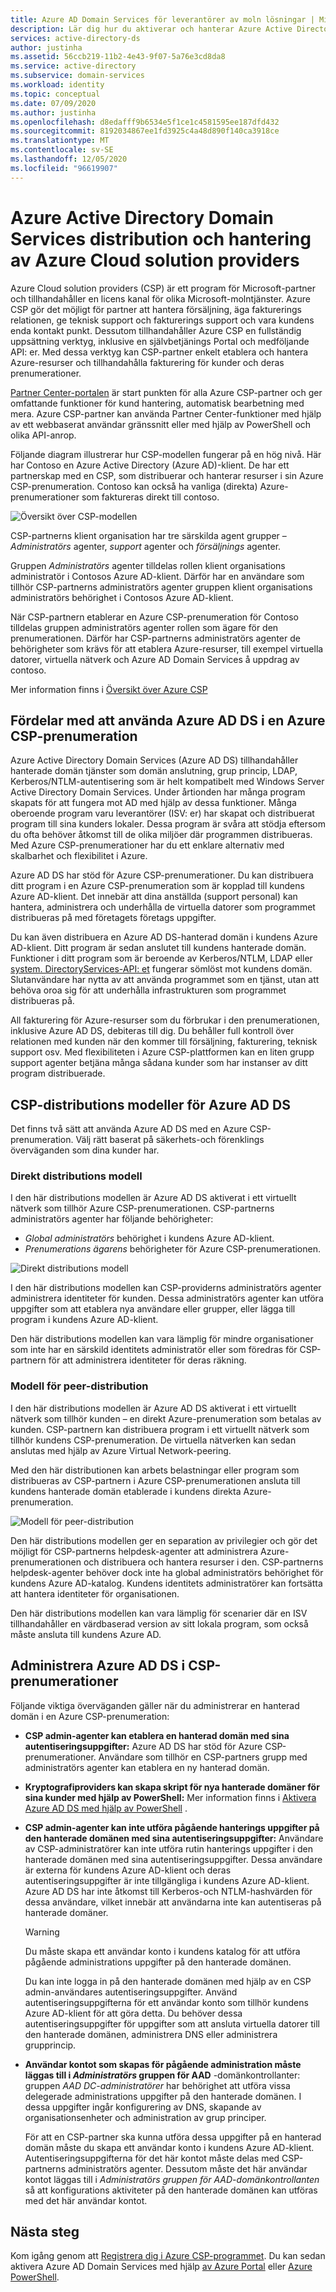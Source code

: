 ```yaml
---
title: Azure AD Domain Services för leverantörer av moln lösningar | Microsoft Docs
description: Lär dig hur du aktiverar och hanterar Azure Active Directory Domain Services hanterade domäner för Azure Cloud solution providers
services: active-directory-ds
author: justinha
ms.assetid: 56ccb219-11b2-4e43-9f07-5a76e3cd8da8
ms.service: active-directory
ms.subservice: domain-services
ms.workload: identity
ms.topic: conceptual
ms.date: 07/09/2020
ms.author: justinha
ms.openlocfilehash: d8edafff9b6534e5f1ce1c4581595ee187dfd432
ms.sourcegitcommit: 8192034867ee1fd3925c4a48d890f140ca3918ce
ms.translationtype: MT
ms.contentlocale: sv-SE
ms.lasthandoff: 12/05/2020
ms.locfileid: "96619907"
---
```

# <a name="azure-active-directory-domain-services-deployment-and-management-for-azure-cloud-solution-providers"></a>Azure Active Directory Domain Services distribution och hantering av Azure Cloud solution providers

Azure Cloud solution providers (CSP) är ett program för Microsoft-partner och tillhandahåller en licens kanal för olika Microsoft-molntjänster. Azure CSP gör det möjligt för partner att hantera försäljning, äga fakturerings relationen, ge teknisk support och fakturerings support och vara kundens enda kontakt punkt. Dessutom tillhandahåller Azure CSP en fullständig uppsättning verktyg, inklusive en självbetjänings Portal och medföljande API: er. Med dessa verktyg kan CSP-partner enkelt etablera och hantera Azure-resurser och tillhandahålla fakturering för kunder och deras prenumerationer.

[Partner Center-portalen](/partner-center/azure-plan-lp) är start punkten för alla Azure CSP-partner och ger omfattande funktioner för kund hantering, automatisk bearbetning med mera. Azure CSP-partner kan använda Partner Center-funktioner med hjälp av ett webbaserat användar gränssnitt eller med hjälp av PowerShell och olika API-anrop.

Följande diagram illustrerar hur CSP-modellen fungerar på en hög nivå. Här har Contoso en Azure Active Directory (Azure AD)-klient. De har ett partnerskap med en CSP, som distribuerar och hanterar resurser i sin Azure CSP-prenumeration. Contoso kan också ha vanliga (direkta) Azure-prenumerationer som faktureras direkt till contoso.

![Översikt över CSP-modellen](./media/csp/csp_model_overview.png)

CSP-partnerns klient organisation har tre särskilda agent grupper – *Administratörs* agenter, *support* agenter och *försäljnings* agenter.

Gruppen *Administratörs* agenter tilldelas rollen klient organisations administratör i Contosos Azure AD-klient. Därför har en användare som tillhör CSP-partnerns administratörs agenter gruppen klient organisations administratörs behörighet i Contosos Azure AD-klient.

När CSP-partnern etablerar en Azure CSP-prenumeration för Contoso tilldelas gruppen administratörs agenter rollen som ägare för den prenumerationen. Därför har CSP-partnerns administratörs agenter de behörigheter som krävs för att etablera Azure-resurser, till exempel virtuella datorer, virtuella nätverk och Azure AD Domain Services å uppdrag av contoso.

Mer information finns i [Översikt över Azure CSP](/partner-center/azure-plan-lp)

## <a name="benefits-of-using-azure-ad-ds-in-an-azure-csp-subscription"></a>Fördelar med att använda Azure AD DS i en Azure CSP-prenumeration

Azure Active Directory Domain Services (Azure AD DS) tillhandahåller hanterade domän tjänster som domän anslutning, grup princip, LDAP, Kerberos/NTLM-autentisering som är helt kompatibelt med Windows Server Active Directory Domain Services. Under årtionden har många program skapats för att fungera mot AD med hjälp av dessa funktioner. Många oberoende program varu leverantörer (ISV: er) har skapat och distribuerat program till sina kunders lokaler. Dessa program är svåra att stödja eftersom du ofta behöver åtkomst till de olika miljöer där programmen distribueras. Med Azure CSP-prenumerationer har du ett enklare alternativ med skalbarhet och flexibilitet i Azure.

Azure AD DS har stöd för Azure CSP-prenumerationer. Du kan distribuera ditt program i en Azure CSP-prenumeration som är kopplad till kundens Azure AD-klient. Det innebär att dina anställda (support personal) kan hantera, administrera och underhålla de virtuella datorer som programmet distribueras på med företagets företags uppgifter.

Du kan även distribuera en Azure AD DS-hanterad domän i kundens Azure AD-klient. Ditt program är sedan anslutet till kundens hanterade domän. Funktioner i ditt program som är beroende av Kerberos/NTLM, LDAP eller [system. DirectoryServices-API: et](/dotnet/api/system.directoryservices) fungerar sömlöst mot kundens domän. Slutanvändare har nytta av att använda programmet som en tjänst, utan att behöva oroa sig för att underhålla infrastrukturen som programmet distribueras på.

All fakturering för Azure-resurser som du förbrukar i den prenumerationen, inklusive Azure AD DS, debiteras till dig. Du behåller full kontroll över relationen med kunden när den kommer till försäljning, fakturering, teknisk support osv. Med flexibiliteten i Azure CSP-plattformen kan en liten grupp support agenter betjäna många sådana kunder som har instanser av ditt program distribuerade.

## <a name="csp-deployment-models-for-azure-ad-ds"></a>CSP-distributions modeller för Azure AD DS

Det finns två sätt att använda Azure AD DS med en Azure CSP-prenumeration. Välj rätt baserat på säkerhets-och förenklings överväganden som dina kunder har.

### <a name="direct-deployment-model"></a>Direkt distributions modell

I den här distributions modellen är Azure AD DS aktiverat i ett virtuellt nätverk som tillhör Azure CSP-prenumerationen. CSP-partnerns administratörs agenter har följande behörigheter:

* *Global administratörs* behörighet i kundens Azure AD-klient.
* *Prenumerations ägarens* behörigheter för Azure CSP-prenumerationen.

![Direkt distributions modell](./media/csp/csp_direct_deployment_model.png)

I den här distributions modellen kan CSP-providerns administratörs agenter administrera identiteter för kunden. Dessa administratörs agenter kan utföra uppgifter som att etablera nya användare eller grupper, eller lägga till program i kundens Azure AD-klient.

Den här distributions modellen kan vara lämplig för mindre organisationer som inte har en särskild identitets administratör eller som föredras för CSP-partnern för att administrera identiteter för deras räkning.

### <a name="peered-deployment-model"></a>Modell för peer-distribution

I den här distributions modellen är Azure AD DS aktiverat i ett virtuellt nätverk som tillhör kunden – en direkt Azure-prenumeration som betalas av kunden. CSP-partnern kan distribuera program i ett virtuellt nätverk som tillhör kundens CSP-prenumeration. De virtuella nätverken kan sedan anslutas med hjälp av Azure Virtual Network-peering.

Med den här distributionen kan arbets belastningar eller program som distribueras av CSP-partnern i Azure CSP-prenumerationen ansluta till kundens hanterade domän etablerade i kundens direkta Azure-prenumeration.

![Modell för peer-distribution](./media/csp/csp_peered_deployment_model.png)

Den här distributions modellen ger en separation av privilegier och gör det möjligt för CSP-partnerns helpdesk-agenter att administrera Azure-prenumerationen och distribuera och hantera resurser i den. CSP-partnerns helpdesk-agenter behöver dock inte ha global administratörs behörighet för kundens Azure AD-katalog. Kundens identitets administratörer kan fortsätta att hantera identiteter för organisationen.

Den här distributions modellen kan vara lämplig för scenarier där en ISV tillhandahåller en värdbaserad version av sitt lokala program, som också måste ansluta till kundens Azure AD.

## <a name="administer-azure-ad-ds-in-csp-subscriptions"></a>Administrera Azure AD DS i CSP-prenumerationer

Följande viktiga överväganden gäller när du administrerar en hanterad domän i en Azure CSP-prenumeration:

* **CSP admin-agenter kan etablera en hanterad domän med sina autentiseringsuppgifter:** Azure AD DS har stöd för Azure CSP-prenumerationer. Användare som tillhör en CSP-partners grupp med administratörs agenter kan etablera en ny hanterad domän.

* **Kryptografiproviders kan skapa skript för nya hanterade domäner för sina kunder med hjälp av PowerShell:** Mer information finns i [Aktivera Azure AD DS med hjälp av PowerShell](powershell-create-instance.md) .

* **CSP admin-agenter kan inte utföra pågående hanterings uppgifter på den hanterade domänen med sina autentiseringsuppgifter:** Användare av CSP-administratörer kan inte utföra rutin hanterings uppgifter i den hanterade domänen med sina autentiseringsuppgifter. Dessa användare är externa för kundens Azure AD-klient och deras autentiseringsuppgifter är inte tillgängliga i kundens Azure AD-klient. Azure AD DS har inte åtkomst till Kerberos-och NTLM-hashvärden för dessa användare, vilket innebär att användarna inte kan autentiseras på hanterade domäner.

  > [!WARNING]
  > Du måste skapa ett användar konto i kundens katalog för att utföra pågående administrations uppgifter på den hanterade domänen.
  >
  > Du kan inte logga in på den hanterade domänen med hjälp av en CSP admin-användares autentiseringsuppgifter. Använd autentiseringsuppgifterna för ett användar konto som tillhör kundens Azure AD-klient för att göra detta. Du behöver dessa autentiseringsuppgifter för uppgifter som att ansluta virtuella datorer till den hanterade domänen, administrera DNS eller administrera grupprincip.

* **Användar kontot som skapas för pågående administration måste läggas till i *Administratörs* gruppen för AAD** -domänkontrollanter: gruppen *AAD DC-administratörer* har behörighet att utföra vissa delegerade administrations uppgifter på den hanterade domänen. I dessa uppgifter ingår konfigurering av DNS, skapande av organisationsenheter och administration av grup principer.
    
    För att en CSP-partner ska kunna utföra dessa uppgifter på en hanterad domän måste du skapa ett användar konto i kundens Azure AD-klient. Autentiseringsuppgifterna för det här kontot måste delas med CSP-partnerns administratörs agenter. Dessutom måste det här användar kontot läggas till i *Administratörs gruppen för AAD-domänkontrollanten* så att konfigurations aktiviteter på den hanterade domänen kan utföras med det här användar kontot.

## <a name="next-steps"></a>Nästa steg

Kom igång genom att [Registrera dig i Azure CSP-programmet](/partner-center/enrolling-in-the-csp-program). Du kan sedan aktivera Azure AD Domain Services med hjälp [av Azure Portal](tutorial-create-instance.md) eller [Azure PowerShell](powershell-create-instance.md).